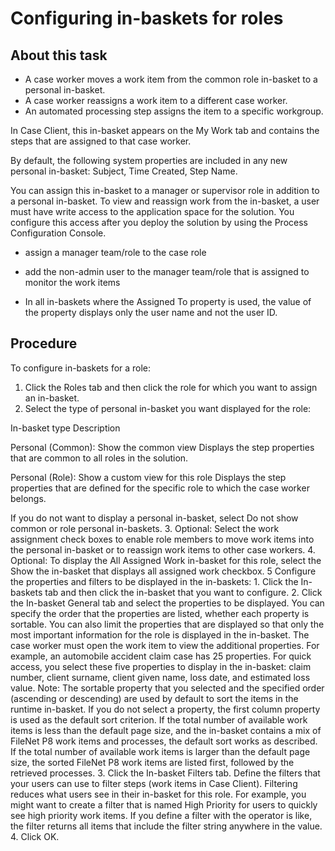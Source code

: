 # Configuring in-baskets for roles

## About this task

- A case worker moves a work item from the common role in-basket to a personal in-basket.
- A case worker reassigns a work item to a different case worker.
- An automated processing step assigns the item to a specific workgroup.

In Case Client, this
in-basket appears on the My Work tab and contains the steps that are assigned
to that case worker.

By default, the following system properties are included in any new
personal in-basket: Subject, Time Created, Step Name.

You can assign this in-basket to a manager or
supervisor role in addition to a personal in-basket. To view and reassign work from the in-basket, a
user must have write access to the application space for the solution. You configure this access
after you deploy the solution by using the Process Configuration Console.

- assign a manager team/role to the case role
- add the non-admin user to the manager team/role that is assigned to monitor the work items

- In all in-baskets where the Assigned To property is used, the value of the
property displays only the user name and not the user ID.

## Procedure

To configure in-baskets for a role:

1. Click the Roles tab and then click the role for which you want to assign
an in-basket.
2. Select the type of personal in-basket you want displayed for the role: 

In-basket type
Description

Personal (Common): Show the common view
Displays the step properties that are common to all roles in the solution.

Personal (Role): Show a custom view for this role
Displays the step properties that are defined for the specific role to which the case worker
belongs.

If you do not want to display a personal in-basket, select Do not show common or
role personal in-baskets.
3. Optional: 
Select the work assignment check boxes to enable role members to move work items into the
personal in-basket or to reassign work items to other case workers.
4. Optional: 
To display the All Assigned Work in-basket for this role, select the Show the
in-basket that displays all assigned work checkbox.
5 Configure the properties and filters to be displayed in the in-baskets:
    1. Click the In-baskets tab and then click the in-basket that you want to
configure.
    2. Click the In-basket General tab and select the properties to be
displayed.
You can specify the order that the properties are listed, whether each property is sortable.
You can also limit the properties that are displayed so that only the most important information for
the role is displayed in the in-basket. The case worker must open the work item to view the
additional properties. 
For example, an automobile accident claim case has 25 properties. For quick access, you
select these five properties to display in the in-basket: claim number, client surname, client given
name, loss date, and estimated loss value.
Note: The sortable property that you selected and the specified order (ascending or
descending) are used by default to sort the items in the runtime in-basket. If you do not select a
property, the first column property is used as the default sort criterion. If the total number of
available work items is less than the default page size, and the in-basket contains a mix of FileNet
P8 work items and processes, the default sort works as described. If the total number of available
work items is larger than the default page size, the sorted FileNet P8 work items are listed first,
followed by the retrieved processes.
    3. Click the In-basket Filters tab. Define the filters that your users can
use to filter steps (work items in Case Client). Filtering reduces what users
see in their in-basket for this role.
For example, you might want to create a filter that is named High Priority for users to
quickly see high priority work items. If you define a filter with the operator is
like, the filter returns all items that include the filter string anywhere in the
value.
    4. Click OK.